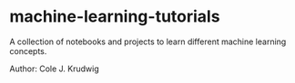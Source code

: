 # machine-learning-tutorials
A collection of notebooks and projects to learn different machine learning concepts.

Author: Cole J. Krudwig
